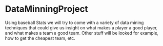 # DataMinningProject
Using baseball Stats we will try to come with a variety of data mining techniques that could give us insight on what makes a player a good player, and what makes a team a good team. Other stuff will be looked for example, how to get the cheapest team, etc.
